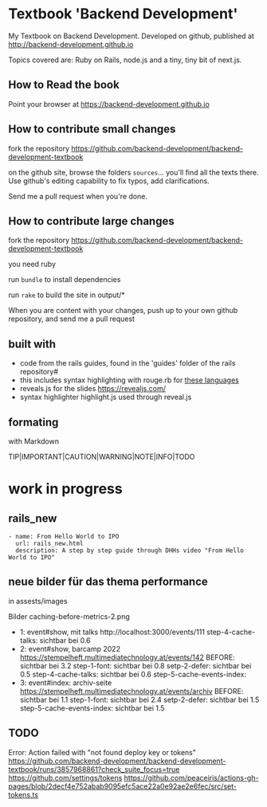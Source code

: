 # Textbook 'Backend Development'

My Textbook on Backend Development. Developed on github, published at
http://backend-development.github.io

Topics covered are: Ruby on Rails, node.js and a tiny, tiny bit of next.js.

## How to Read the book

Point your browser at
https://backend-development.github.io

## How to contribute small changes

fork the repository
https://github.com/backend-development/backend-development-textbook

on the github site, browse the folders `sources`... you'll find
all the texts there. Use github's editing capability to fix
typos, add clarifications.

Send me a pull request when you're done.

## How to contribute large changes

fork the repository
https://github.com/backend-development/backend-development-textbook

you need ruby

run `bundle` to install dependencies

run `rake` to build the site in output/\*

When you are content with your changes, push up to your own github repository,
and send me a pull request

## built with

- code from the rails guides, found in the 'guides' folder of the rails repository#
- this includes syntax highlighting with rouge.rb for [these languages](https://rouge-ruby.github.io/docs/file.Languages.html)
- reveals.js for the slides https://revealjs.com/
- syntax highlighter highlight.js used through reveal.js

## formating

with Markdown

TIP|IMPORTANT|CAUTION|WARNING|NOTE|INFO|TODO



# work in progress

## rails_new

    - name: From Hello World to IPO
      url: rails_new.html
      description: A step by step guide through DHHs video "From Hello World to IPO"


## neue bilder für das thema performance


in assests/images

Bilder caching-before-metrics-2.png

- 1: event#show, mit talks http://localhost:3000/events/111
step-4-cache-talks: sichtbar bei 0.6
- 2: event#show, barcamp 2022 https://stempelheft.multimediatechnology.at/events/142
BEFORE: sichtbar bei 3.2
step-1-font: sichtbar bei 0.8
setp-2-defer: sichtbar bei 0.5
step-4-cache-talks: sichtbar bei 0.6
step-5-cache-events-index:
- 3: event#index: archiv-seite https://stempelheft.multimediatechnology.at/events/archiv
BEFORE: sichtbar bei 1.1
step-1-font: sichtbar bei 2.4
setp-2-defer: sichtbar bei 1.5
step-5-cache-events-index: sichtbar bei 1.5



## TODO

Error: Action failed with "not found deploy key or tokens"
https://github.com/backend-development/backend-development-textbook/runs/3857968861?check_suite_focus=true
https://github.com/settings/tokens
https://github.com/peaceiris/actions-gh-pages/blob/2decf4e752abab9095efc5ace22a0e92ae2e6fec/src/set-tokens.ts
